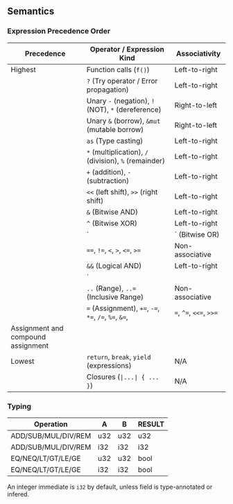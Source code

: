 ## Semantics

### Expression Precedence Order

| Precedence                         | Operator / Expression Kind                            | Associativity           |
| ---------------------------------- | ----------------------------------------------------- | ----------------------- |
| Highest                            | Function calls (`f()`)                                | Left-to-right           |
|                                    | `?` (Try operator / Error propagation)                | Left-to-right           |
|                                    | Unary `-` (negation), `!` (NOT), `*` (dereference)    | Right-to-left           |
|                                    | Unary `&` (borrow), `&mut` (mutable borrow)           | Right-to-left           |
|                                    | `as` (Type casting)                                   | Left-to-right           |
|                                    | `*` (multiplication), `/` (division), `%` (remainder) | Left-to-right           |
|                                    | `+` (addition), `-` (subtraction)                     | Left-to-right           |
|                                    | `<<` (left shift), `>>` (right shift)                 | Left-to-right           |
|                                    | `&` (Bitwise AND)                                     | Left-to-right           |
|                                    | `^` (Bitwise XOR)                                     | Left-to-right           |
|                                    | `                                                     | ` (Bitwise OR)          |
|                                    | `==`, `!=`, `<`, `>`, `<=`, `>=`                      | Non-associative         |
|                                    | `&&` (Logical AND)                                    | Left-to-right           |
|                                    | `                                                     |
|                                    | `..` (Range), `..=` (Inclusive Range)                 | Non-associative         |
|                                    | `=` (Assignment), `+=`, `-=`, `*=`, `/=`, `%=`, `&=`, | `=`, `^=`, `<<=`, `>>=` |
| Assignment and compound assignment |
| Lowest                             | `return`, `break`, `yield` (expressions)              | N/A                     |
|                                    | Closures (`\|...\| { ... }`)                          | N/A                     |

### Typing

| Operation           | A   | B   | RESULT |
| ------------------- | --- | --- | ------ |
| ADD/SUB/MUL/DIV/REM | u32 | u32 | u32    |
| ADD/SUB/MUL/DIV/REM | i32 | i32 | i32    |
| EQ/NEQ/LT/GT/LE/GE  | u32 | u32 | bool   |
| EQ/NEQ/LT/GT/LE/GE  | i32 | i32 | bool   |

An integer immediate is `i32` by default, unless field is type-annotated or infered.
